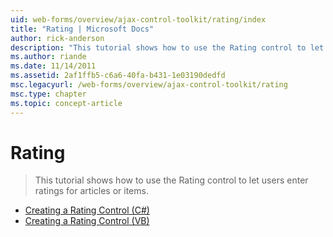 ```yaml
---
uid: web-forms/overview/ajax-control-toolkit/rating/index
title: "Rating | Microsoft Docs"
author: rick-anderson
description: "This tutorial shows how to use the Rating control to let users enter ratings for articles or items."
ms.author: riande
ms.date: 11/14/2011
ms.assetid: 2af1ffb5-c6a6-40fa-b431-1e03190dedfd
msc.legacyurl: /web-forms/overview/ajax-control-toolkit/rating
msc.type: chapter
ms.topic: concept-article
---
```

# Rating

> This tutorial shows how to use the Rating control to let users enter ratings for articles or items.

- [Creating a Rating Control (C#)](creating-a-rating-control-cs.md)
- [Creating a Rating Control (VB)](creating-a-rating-control-vb.md)
